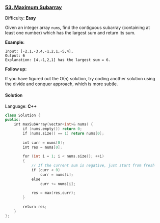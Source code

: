 ### [53\. Maximum Subarray](https://leetcode.com/problems/maximum-subarray/)

Difficulty: **Easy**


Given an integer array `nums`, find the contiguous subarray (containing at least one number) which has the largest sum and return its sum.

**Example:**

```
Input: [-2,1,-3,4,-1,2,1,-5,4],
Output: 6
Explanation: [4,-1,2,1] has the largest sum = 6.
```

**Follow up:**

If you have figured out the O(_n_) solution, try coding another solution using the divide and conquer approach, which is more subtle.


#### Solution

Language: **C++**

```c++
class Solution {
public:
    int maxSubArray(vector<int>& nums) {
        if (nums.empty()) return 0;
        if (nums.size() == 1) return nums[0];
        
        int curr = nums[0];
        int res = nums[0];
        
        for (int i = 1; i < nums.size(); ++i)
        {
            // If the current sum is negative, just start from fresh
            if (curr < 0)
                curr = nums[i];
            else
                curr += nums[i];
            
            res = max(res,curr);
        }
        
        return res;
    }
};
```
